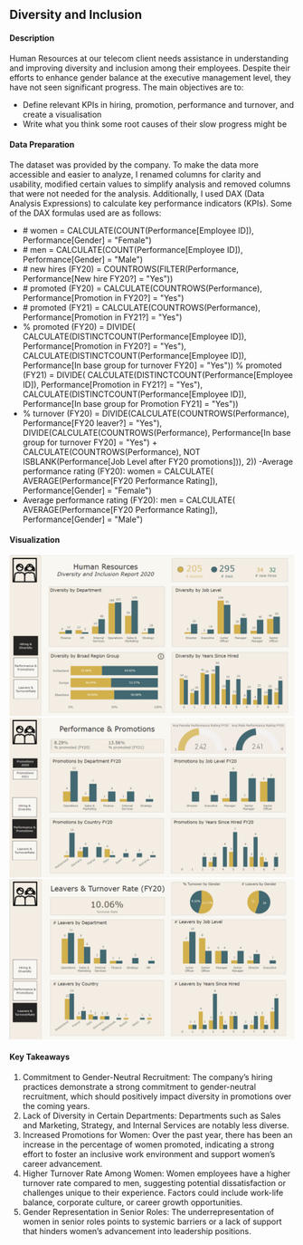 ## Diversity and Inclusion
#### Description
Human Resources at our telecom client needs assistance in understanding and improving diversity and inclusion among their employees. Despite their efforts to enhance gender balance at the executive management level, they have not seen significant progress. The main objectives are to:
- Define relevant KPIs in hiring, promotion, performance and turnover, and create a visualisation
- Write what you think some root causes of their slow progress might be
#### Data Preparation
The dataset was provided by the company. To make the data more accessible and easier to analyze, I renamed columns for clarity and usability, modified certain values to simplify analysis and removed columns that were not needed for the analysis.
Additionally, I used DAX (Data Analysis Expressions) to calculate key performance indicators (KPIs). Some of the DAX formulas used are as follows:
- \# women = CALCULATE(COUNT(Performance[Employee ID]), Performance[Gender] = "Female")
- \# men = CALCULATE(COUNT(Performance[Employee ID]), Performance[Gender] = "Male")
- \# new hires (FY20) = COUNTROWS(FILTER(Performance, Performance[New hire FY20?] = "Yes"))
- \# promoted (FY20) = CALCULATE(COUNTROWS(Performance), Performance[Promotion in FY20?] = "Yes")
- \# promoted (FY21) = CALCULATE(COUNTROWS(Performance), Performance[Promotion in FY21?] = "Yes")
- % promoted (FY20) = 
 DIVIDE(
    CALCULATE(DISTINCTCOUNT(Performance[Employee ID]), Performance[Promotion in FY20?] = "Yes"),
    CALCULATE(DISTINCTCOUNT(Performance[Employee ID]), Performance[In base group for turnover FY20] = "Yes"))
  % promoted (FY21) = 
 DIVIDE(
    CALCULATE(DISTINCTCOUNT(Performance[Employee ID]), Performance[Promotion in FY21?] = "Yes"),
    CALCULATE(DISTINCTCOUNT(Performance[Employee ID]), Performance[In base group for Promotion FY21] = "Yes"))
- % turnover (FY20) = DIVIDE(CALCULATE(COUNTROWS(Performance), Performance[FY20 leaver?] = "Yes"),
  DIVIDE(CALCULATE(COUNTROWS(Performance), Performance[In base group for turnover FY20] = "Yes") +
        CALCULATE(COUNTROWS(Performance), NOT ISBLANK(Performance[Job Level after FY20 promotions])), 2))
-Average performance rating (FY20): women = 
CALCULATE(
    AVERAGE(Performance[FY20 Performance Rating]),
    Performance[Gender] = "Female")
- Average performance rating (FY20): men = 
CALCULATE(
    AVERAGE(Performance[FY20 Performance Rating]),
    Performance[Gender] = "Male")
#### Visualization
![First_page](Hiring&DiversityScreenshot.png)
![Second_page](Performance&PromotionsScreenshot.png)
![Third_page](Leavers&TurnoverRateScreenshot.png)

#### Key Takeaways
1. Commitment to Gender-Neutral Recruitment: The company’s hiring practices demonstrate a strong commitment to gender-neutral recruitment, which should positively impact diversity in promotions over the coming years.
2. Lack of Diversity in Certain Departments: Departments such as Sales and Marketing, Strategy, and Internal Services are notably less diverse.
3. Increased Promotions for Women: Over the past year, there has been an increase in the percentage of women promoted, indicating a strong effort to foster an inclusive work environment and support women’s career advancement.
4. Higher Turnover Rate Among Women: Women employees have a higher turnover rate compared to men, suggesting potential dissatisfaction or challenges unique to their experience. Factors could include work-life balance, corporate culture, or career growth opportunities.
5. Gender Representation in Senior Roles: The underrepresentation of women in senior roles points to systemic barriers or a lack of support that hinders women’s advancement into leadership positions.
